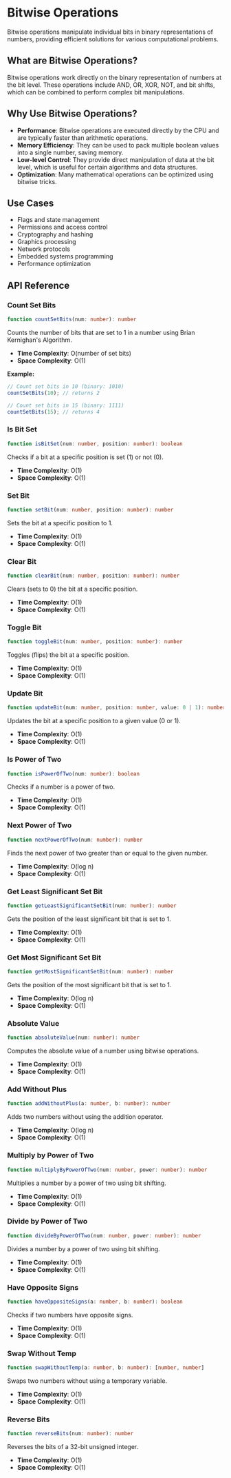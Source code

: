 # Bitwise Operations

Bitwise operations manipulate individual bits in binary representations of numbers, providing efficient solutions for various computational problems.

## What are Bitwise Operations?

Bitwise operations work directly on the binary representation of numbers at the bit level. These operations include AND, OR, XOR, NOT, and bit shifts, which can be combined to perform complex bit manipulations.

## Why Use Bitwise Operations?

- **Performance**: Bitwise operations are executed directly by the CPU and are typically faster than arithmetic operations.
- **Memory Efficiency**: They can be used to pack multiple boolean values into a single number, saving memory.
- **Low-level Control**: They provide direct manipulation of data at the bit level, which is useful for certain algorithms and data structures.
- **Optimization**: Many mathematical operations can be optimized using bitwise tricks.

## Use Cases

- Flags and state management
- Permissions and access control
- Cryptography and hashing
- Graphics processing
- Network protocols
- Embedded systems programming
- Performance optimization

## API Reference

### Count Set Bits

```typescript
function countSetBits(num: number): number
```

Counts the number of bits that are set to 1 in a number using Brian Kernighan's Algorithm.

- **Time Complexity**: O(number of set bits)
- **Space Complexity**: O(1)

**Example:**
```typescript
// Count set bits in 10 (binary: 1010)
countSetBits(10); // returns 2

// Count set bits in 15 (binary: 1111)
countSetBits(15); // returns 4
```

### Is Bit Set

```typescript
function isBitSet(num: number, position: number): boolean
```

Checks if a bit at a specific position is set (1) or not (0).

- **Time Complexity**: O(1)
- **Space Complexity**: O(1)

### Set Bit

```typescript
function setBit(num: number, position: number): number
```

Sets the bit at a specific position to 1.

- **Time Complexity**: O(1)
- **Space Complexity**: O(1)

### Clear Bit

```typescript
function clearBit(num: number, position: number): number
```

Clears (sets to 0) the bit at a specific position.

- **Time Complexity**: O(1)
- **Space Complexity**: O(1)

### Toggle Bit

```typescript
function toggleBit(num: number, position: number): number
```

Toggles (flips) the bit at a specific position.

- **Time Complexity**: O(1)
- **Space Complexity**: O(1)

### Update Bit

```typescript
function updateBit(num: number, position: number, value: 0 | 1): number
```

Updates the bit at a specific position to a given value (0 or 1).

- **Time Complexity**: O(1)
- **Space Complexity**: O(1)

### Is Power of Two

```typescript
function isPowerOfTwo(num: number): boolean
```

Checks if a number is a power of two.

- **Time Complexity**: O(1)
- **Space Complexity**: O(1)

### Next Power of Two

```typescript
function nextPowerOfTwo(num: number): number
```

Finds the next power of two greater than or equal to the given number.

- **Time Complexity**: O(log n)
- **Space Complexity**: O(1)

### Get Least Significant Set Bit

```typescript
function getLeastSignificantSetBit(num: number): number
```

Gets the position of the least significant bit that is set to 1.

- **Time Complexity**: O(1)
- **Space Complexity**: O(1)

### Get Most Significant Set Bit

```typescript
function getMostSignificantSetBit(num: number): number
```

Gets the position of the most significant bit that is set to 1.

- **Time Complexity**: O(log n)
- **Space Complexity**: O(1)

### Absolute Value

```typescript
function absoluteValue(num: number): number
```

Computes the absolute value of a number using bitwise operations.

- **Time Complexity**: O(1)
- **Space Complexity**: O(1)

### Add Without Plus

```typescript
function addWithoutPlus(a: number, b: number): number
```

Adds two numbers without using the addition operator.

- **Time Complexity**: O(log n)
- **Space Complexity**: O(1)

### Multiply by Power of Two

```typescript
function multiplyByPowerOfTwo(num: number, power: number): number
```

Multiplies a number by a power of two using bit shifting.

- **Time Complexity**: O(1)
- **Space Complexity**: O(1)

### Divide by Power of Two

```typescript
function divideByPowerOfTwo(num: number, power: number): number
```

Divides a number by a power of two using bit shifting.

- **Time Complexity**: O(1)
- **Space Complexity**: O(1)

### Have Opposite Signs

```typescript
function haveOppositeSigns(a: number, b: number): boolean
```

Checks if two numbers have opposite signs.

- **Time Complexity**: O(1)
- **Space Complexity**: O(1)

### Swap Without Temp

```typescript
function swapWithoutTemp(a: number, b: number): [number, number]
```

Swaps two numbers without using a temporary variable.

- **Time Complexity**: O(1)
- **Space Complexity**: O(1)

### Reverse Bits

```typescript
function reverseBits(num: number): number
```

Reverses the bits of a 32-bit unsigned integer.

- **Time Complexity**: O(1)
- **Space Complexity**: O(1)